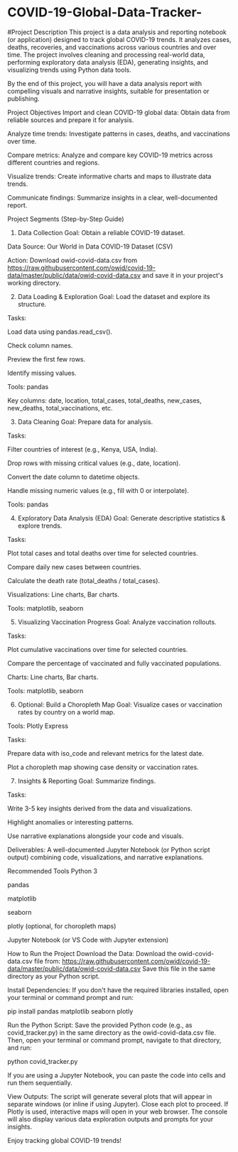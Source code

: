 # COVID-19-Global-Data-Tracker-

#Project Description
This project is a data analysis and reporting notebook (or application) designed to track global COVID-19 trends. It analyzes cases, deaths, recoveries, and vaccinations across various countries and over time. The project involves cleaning and processing real-world data, performing exploratory data analysis (EDA), generating insights, and visualizing trends using Python data tools.

By the end of this project, you will have a data analysis report with compelling visuals and narrative insights, suitable for presentation or publishing.

Project Objectives
Import and clean COVID-19 global data: Obtain data from reliable sources and prepare it for analysis.

Analyze time trends: Investigate patterns in cases, deaths, and vaccinations over time.

Compare metrics: Analyze and compare key COVID-19 metrics across different countries and regions.

Visualize trends: Create informative charts and maps to illustrate data trends.

Communicate findings: Summarize insights in a clear, well-documented report.

Project Segments (Step-by-Step Guide)
1. Data Collection
Goal: Obtain a reliable COVID-19 dataset.

Data Source: Our World in Data COVID-19 Dataset (CSV)

Action: Download owid-covid-data.csv from https://raw.githubusercontent.com/owid/covid-19-data/master/public/data/owid-covid-data.csv and save it in your project's working directory.

2. Data Loading & Exploration
Goal: Load the dataset and explore its structure.

Tasks:

Load data using pandas.read_csv().

Check column names.

Preview the first few rows.

Identify missing values.

Tools: pandas

Key columns: date, location, total_cases, total_deaths, new_cases, new_deaths, total_vaccinations, etc.

3. Data Cleaning
Goal: Prepare data for analysis.

Tasks:

Filter countries of interest (e.g., Kenya, USA, India).

Drop rows with missing critical values (e.g., date, location).

Convert the date column to datetime objects.

Handle missing numeric values (e.g., fill with 0 or interpolate).

Tools: pandas

4. Exploratory Data Analysis (EDA)
Goal: Generate descriptive statistics & explore trends.

Tasks:

Plot total cases and total deaths over time for selected countries.

Compare daily new cases between countries.

Calculate the death rate (total_deaths / total_cases).

Visualizations: Line charts, Bar charts.

Tools: matplotlib, seaborn

5. Visualizing Vaccination Progress
Goal: Analyze vaccination rollouts.

Tasks:

Plot cumulative vaccinations over time for selected countries.

Compare the percentage of vaccinated and fully vaccinated populations.

Charts: Line charts, Bar charts.

Tools: matplotlib, seaborn

6. Optional: Build a Choropleth Map
Goal: Visualize cases or vaccination rates by country on a world map.

Tools: Plotly Express

Tasks:

Prepare data with iso_code and relevant metrics for the latest date.

Plot a choropleth map showing case density or vaccination rates.

7. Insights & Reporting
Goal: Summarize findings.

Tasks:

Write 3-5 key insights derived from the data and visualizations.

Highlight anomalies or interesting patterns.

Use narrative explanations alongside your code and visuals.

Deliverables: A well-documented Jupyter Notebook (or Python script output) combining code, visualizations, and narrative explanations.

Recommended Tools
Python 3

pandas

matplotlib

seaborn

plotly (optional, for choropleth maps)

Jupyter Notebook (or VS Code with Jupyter extension)

How to Run the Project
Download the Data:
Download the owid-covid-data.csv file from:
https://raw.githubusercontent.com/owid/covid-19-data/master/public/data/owid-covid-data.csv
Save this file in the same directory as your Python script.

Install Dependencies:
If you don't have the required libraries installed, open your terminal or command prompt and run:

pip install pandas matplotlib seaborn plotly

Run the Python Script:
Save the provided Python code (e.g., as covid_tracker.py) in the same directory as the owid-covid-data.csv file. Then, open your terminal or command prompt, navigate to that directory, and run:

python covid_tracker.py

If you are using a Jupyter Notebook, you can paste the code into cells and run them sequentially.

View Outputs:
The script will generate several plots that will appear in separate windows (or inline if using Jupyter). Close each plot to proceed. If Plotly is used, interactive maps will open in your web browser. The console will also display various data exploration outputs and prompts for your insights.

Enjoy tracking global COVID-19 trends!
